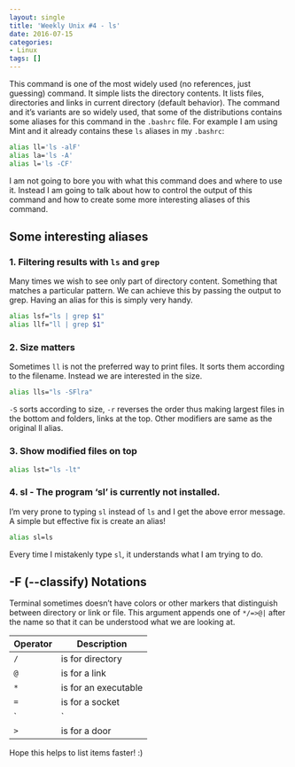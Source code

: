 ```yaml
---
layout: single
title: 'Weekly Unix #4 - ls'
date: 2016-07-15
categories:
- Linux
tags: []
---
```

This command is one of the most widely used (no references, just guessing) command. It simple lists the directory contents. It lists files, directories and links in current directory (default behavior). The command and it’s variants are so widely used, that some of the distributions contains some aliases for this command in the `.bashrc` file. For example I am using Mint and it already contains these `ls` aliases in my `.bashrc`:

```bash
alias ll='ls -alF'
alias la='ls -A'
alias l='ls -CF'
```
I am not going to bore you with what this command does and where to use it. Instead I am going to talk about how to control the output of this command and how to create some more interesting aliases of this command.

## Some interesting aliases
### 1. Filtering results with `ls` and `grep`
Many times we wish to see only part of directory content. Something that matches a particular pattern. We can achieve this by passing the output to grep. Having an alias for this is simply very handy.
```bash
alias lsf="ls | grep $1"
alias llf="ll | grep $1"
```
### 2. Size matters
Sometimes `ll` is not the preferred way to print files. It sorts them according to the filename. Instead we are interested in the size.

```bash
alias lls="ls -SFlra"
```
`-S` sorts according to size, `-r` reverses the order thus making largest files in the bottom and folders, links at the top. Other modifiers are same as the original ll alias.

### 3. Show modified files on top
```bash
alias lst="ls -lt"
```
### 4. sl - The program ‘sl’ is currently not installed.
I’m very prone to typing `sl` instead of `ls` and I get the above error message. A simple but effective fix is create an alias!
```bash
alias sl=ls
```
Every time I mistakenly type `sl`, it understands what I am trying to do.

## -F (--classify) Notations
Terminal sometimes doesn’t have colors or other markers that distinguish between directory or link or file. This argument appends one of `*/=>@|` after the name so that it can be understood what we are looking at.


| Operator | Description
| - | -
| `/` | is for directory
| `@` | is for a link
| `*` | is for an executable
| `=` | is for a socket
| `|` | is for a named pipe
| `>` | is for a door

Hope this helps to list items faster! :)